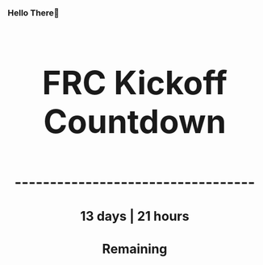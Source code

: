 ### Hello There👋

<!---START-TIMER--->
<h3 align='center' style='font-size: 64px;'>FRC Kickoff Countdown</h3>
<h3 align='center' style='font-size: 30px;'>----------------------------------</h3>
<h3 align='center' style='font-size: 25px;'>13 days | 21 hours</h3>
<h3 align='center' style='font-size: 25px;'>Remaining</h3>
<!---END-TIMER--->
